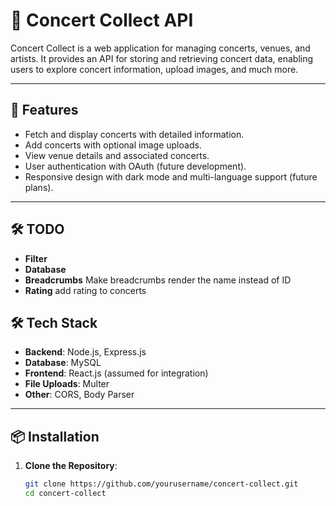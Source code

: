 # 🎵 Concert Collect API

Concert Collect is a web application for managing concerts, venues, and artists. It provides an API for storing and retrieving concert data, enabling users to explore concert information, upload images, and much more.

---

## 🚀 Features

- Fetch and display concerts with detailed information.
- Add concerts with optional image uploads.
- View venue details and associated concerts.
- User authentication with OAuth (future development).
- Responsive design with dark mode and multi-language support (future plans).

---

## 🛠️ TODO

- **Filter**
- **Database**
- **Breadcrumbs** Make breadcrumbs render the name instead of ID
- **Rating** add rating to concerts

## 🛠️ Tech Stack

- **Backend**: Node.js, Express.js
- **Database**: MySQL
- **Frontend**: React.js (assumed for integration)
- **File Uploads**: Multer
- **Other**: CORS, Body Parser

---

## 📦 Installation

1. **Clone the Repository**:
   ```bash
   git clone https://github.com/yourusername/concert-collect.git
   cd concert-collect
   ```
